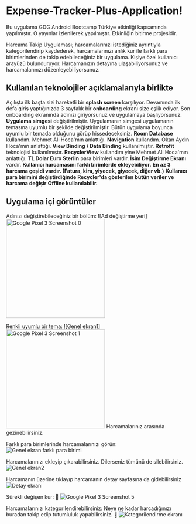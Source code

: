 # Expense-Tracker-Plus-Application!

Bu uygulama GDG Android Bootcamp Türkiye etkinliği kapsamında yapılmıştır. O yayınlar izlenilerek yapılmıştır. Etkinliğin bitirme projesidir.

Harcama Takip Uygulaması; harcamalarınızı istediğiniz ayrıntıyla kategorilendirip kaydederek, harcamalarınızı anlık kur ile farklı para birimlerinden de takip edebileceğiniz bir uygulama. Kişiye özel kullanıcı arayüzü bulunduruyor. Harcamanızın detayına ulaşabiliyorsunuz ve harcamalarınızı düzenleyebiliyorsunuz.

## Kullanılan teknolojiler açıklamalarıyla birlikte

Açılışta ilk başta sizi hareketli bir **splash screen** karşılıyor.
Devamında ilk defa giriş yaptığınızda 3 sayfalık bir **onboarding** ekranı size eşlik ediyor.
Son onboarding ekranında adınızı giriyorsunuz ve uygulamaya başlıyorsunuz.
**Uygulama simgesi** değiştirilmiştir. Uygulamanın simgesi uygulamanın temasına uyumlu bir şekilde değiştirilmiştir. Bütün uygulama boyunca uyumlu bir temada olduğunu görüp hissedeceksiniz.
**Room Database** kullandım. Mehmet Ali Hoca'mın anlattığı.
**Navigation** kullandım. Okan Aydın Hoca'mın anlattığı.
**View Binding / Data Binding** kullanılmıştır.
**Retrofit** teknolojisi kullanılmıştır.
**RecyclerView** kullandım yine Mehmet Ali Hoca'mın anlattığı.
**TL Dolar Euro Sterlin** para birimleri vardır.
**İsim Değiştirme Ekranı** vardır.
**Kullanıcı harcamasını farklı birimlerde ekleyebiliyor.**
**En az 3 harcama çeşidi vardır. (Fatura, kira, yiyecek, giyecek, diğer vb.)**
**Kullanıcı para birimini değiştirdiğinde Recycler'da gösterilen bütün veriler ve harcama değişir**
**Offline kullanılabilir.**

## Uygulama içi görüntüler

Adınızı değiştirebileceğiniz bir bölüm:
![Ad değiştirme yeri]
<img width="270" alt="Google Pixel 3 Screenshot 0" src="https://user-images.githubusercontent.com/73333031/117551183-1f5b9c80-b04d-11eb-84a6-62f307709806.png">


Renkli uyumlu bir tema:
![Genel ekran1]<img width="270" alt="Google Pixel 3 Screenshot 1" src="https://user-images.githubusercontent.com/73333031/117551227-6b0e4600-b04d-11eb-904f-13663abb194b.png">
Harcamalarınız arasında gezinebilirsiniz.

Farklı para birimlerinde harcamalarınızı görün:
![Genel ekran farklı para birimi](https://user-images.githubusercontent.com/73333031/117550703-58464200-b04a-11eb-86f9-b364d59dbefc.png)

Harcamalarınızı ekleyip çıkarabilirsiniz. Dilerseniz tümünü de silebilirsiniz.
![Genel ekran2](https://user-images.githubusercontent.com/73333031/117550705-5bd9c900-b04a-11eb-8ce3-925ecc576eb4.png)

Harcamanın üzerine tıklayıp harcamanın detay sayfasına da gidebilirsiniz
![Detay ekranı](https://user-images.githubusercontent.com/73333031/117550710-5ed4b980-b04a-11eb-8585-a5b1069e34a6.png)

Sürekli değişen kur: 🥴
![Google Pixel 3 Screenshot 5](https://user-images.githubusercontent.com/73333031/117550714-61371380-b04a-11eb-9981-161380f7416a.png)

Harcamalarınızı kategorilendirebilirsiniz: Neye ne kadar harcadığınızı buradan takip edip tutumluluk yapabilirsiniz. 🤑
![Kategorilendirme ekranı](https://user-images.githubusercontent.com/73333031/117550717-63996d80-b04a-11eb-9188-709ffa6a40d7.png)
